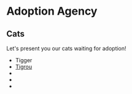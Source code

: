 # Adoption Agency #
## Cats ##
Let's present you our cats waiting for adoption!

- Tigger
- [Tigrou](m1-R-T./tigrou.jpg)
- 
- 
- 
